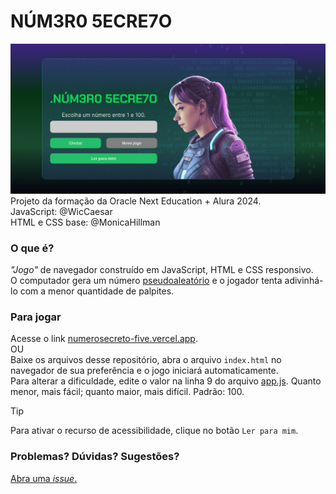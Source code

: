 # NÚM3R0 5ECRE7O

[<img alt="Clique para jogar" width="600px" src="OracleAluraJavaScript2-WicCaesar.png"/>](https://numerosecreto-five.vercel.app/)  
Projeto da formação da Oracle Next Education + Alura 2024.  
JavaScript: @WicCaesar  
HTML e CSS base: @MonicaHillman

### O que é?
*"Jogo"* de navegador construído em JavaScript, HTML e CSS responsivo.  
O computador gera um número [pseudoaleatório](https://pt.wikipedia.org/wiki/Pseudoaleatoriedade) e o jogador tenta adivinhá-lo com a menor quantidade de palpites.

### Para jogar
Acesse o link [numerosecreto-five.vercel.app](https://numerosecreto-five.vercel.app/).  
OU  
Baixe os arquivos desse repositório, abra o arquivo `index.html` no navegador de sua preferência e o jogo iniciará automaticamente.  
Para alterar a dificuldade, edite o valor na linha 9 do arquivo [app.js](app.js). Quanto menor, mais fácil; quanto maior, mais difícil. Padrão: 100.
> [!TIP]
> Para ativar o recurso de acessibilidade, clique no botão `Ler para mim`.

### Problemas? Dúvidas? Sugestões?
[Abra uma *issue*.](https://github.com/WicCaesar/Oracle-Alura-JavaScript2/issues)

